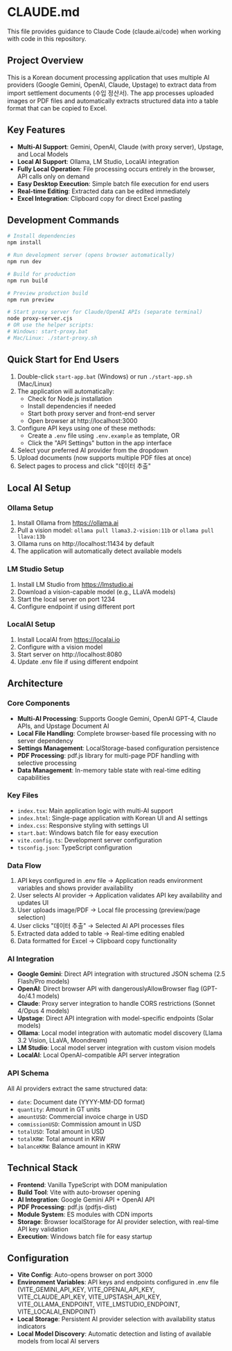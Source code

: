 # CLAUDE.md

This file provides guidance to Claude Code (claude.ai/code) when working with code in this repository.

## Project Overview

This is a Korean document processing application that uses multiple AI providers (Google Gemini, OpenAI, Claude, Upstage) to extract data from import settlement documents (수입 정산서). The app processes uploaded images or PDF files and automatically extracts structured data into a table format that can be copied to Excel.

## Key Features

- **Multi-AI Support**: Gemini, OpenAI, Claude (with proxy server), Upstage, and Local Models
- **Local AI Support**: Ollama, LM Studio, LocalAI integration
- **Fully Local Operation**: File processing occurs entirely in the browser, API calls only on demand
- **Easy Desktop Execution**: Simple batch file execution for end users
- **Real-time Editing**: Extracted data can be edited immediately
- **Excel Integration**: Clipboard copy for direct Excel pasting

## Development Commands

```bash
# Install dependencies
npm install

# Run development server (opens browser automatically)
npm run dev

# Build for production
npm run build

# Preview production build
npm run preview

# Start proxy server for Claude/OpenAI APIs (separate terminal)
node proxy-server.cjs
# OR use the helper scripts:
# Windows: start-proxy.bat
# Mac/Linux: ./start-proxy.sh
```

## Quick Start for End Users

1. Double-click `start-app.bat` (Windows) or run `./start-app.sh` (Mac/Linux)
2. The application will automatically:
   - Check for Node.js installation
   - Install dependencies if needed
   - Start both proxy server and front-end server
   - Open browser at http://localhost:3000
3. Configure API keys using one of these methods:
   - Create a `.env` file using `.env.example` as template, OR
   - Click the "API Settings" button in the app interface
4. Select your preferred AI provider from the dropdown
5. Upload documents (now supports multiple PDF files at once)
6. Select pages to process and click "데이터 추출"

## Local AI Setup

### Ollama Setup
1. Install Ollama from https://ollama.ai
2. Pull a vision model: `ollama pull llama3.2-vision:11b` or `ollama pull llava:13b`
3. Ollama runs on http://localhost:11434 by default
4. The application will automatically detect available models

### LM Studio Setup
1. Install LM Studio from https://lmstudio.ai
2. Download a vision-capable model (e.g., LLaVA models)
3. Start the local server on port 1234
4. Configure endpoint if using different port

### LocalAI Setup
1. Install LocalAI from https://localai.io
2. Configure with a vision model
3. Start server on http://localhost:8080
4. Update .env file if using different endpoint

## Architecture

### Core Components

- **Multi-AI Processing**: Supports Google Gemini, OpenAI GPT-4, Claude APIs, and Upstage Document AI
- **Local File Handling**: Complete browser-based file processing with no server dependency
- **Settings Management**: LocalStorage-based configuration persistence
- **PDF Processing**: pdf.js library for multi-page PDF handling with selective processing
- **Data Management**: In-memory table state with real-time editing capabilities

### Key Files

- `index.tsx`: Main application logic with multi-AI support
- `index.html`: Single-page application with Korean UI and AI settings
- `index.css`: Responsive styling with settings UI
- `start.bat`: Windows batch file for easy execution
- `vite.config.ts`: Development server configuration
- `tsconfig.json`: TypeScript configuration

### Data Flow

1. API keys configured in .env file → Application reads environment variables and shows provider availability
2. User selects AI provider → Application validates API key availability and updates UI
3. User uploads image/PDF → Local file processing (preview/page selection)
4. User clicks "데이터 추출" → Selected AI API processes files
5. Extracted data added to table → Real-time editing enabled
6. Data formatted for Excel → Clipboard copy functionality

### AI Integration

- **Google Gemini**: Direct API integration with structured JSON schema (2.5 Flash/Pro models)
- **OpenAI**: Direct browser API with dangerouslyAllowBrowser flag (GPT-4o/4.1 models)
- **Claude**: Proxy server integration to handle CORS restrictions (Sonnet 4/Opus 4 models)
- **Upstage**: Direct API integration with model-specific endpoints (Solar models)
- **Ollama**: Local model integration with automatic model discovery (Llama 3.2 Vision, LLaVA, Moondream)
- **LM Studio**: Local model server integration with custom vision models
- **LocalAI**: Local OpenAI-compatible API server integration

### API Schema

All AI providers extract the same structured data:
- `date`: Document date (YYYY-MM-DD format)
- `quantity`: Amount in GT units
- `amountUSD`: Commercial invoice charge in USD
- `commissionUSD`: Commission amount in USD
- `totalUSD`: Total amount in USD
- `totalKRW`: Total amount in KRW
- `balanceKRW`: Balance amount in KRW

## Technical Stack

- **Frontend**: Vanilla TypeScript with DOM manipulation
- **Build Tool**: Vite with auto-browser opening
- **AI Integration**: Google Gemini API + OpenAI API
- **PDF Processing**: pdf.js (pdfjs-dist)
- **Module System**: ES modules with CDN imports
- **Storage**: Browser localStorage for AI provider selection, with real-time API key validation
- **Execution**: Windows batch file for easy startup

## Configuration

- **Vite Config**: Auto-opens browser on port 3000
- **Environment Variables**: API keys and endpoints configured in .env file (VITE_GEMINI_API_KEY, VITE_OPENAI_API_KEY, VITE_CLAUDE_API_KEY, VITE_UPSTASH_API_KEY, VITE_OLLAMA_ENDPOINT, VITE_LMSTUDIO_ENDPOINT, VITE_LOCALAI_ENDPOINT)
- **Local Storage**: Persistent AI provider selection with availability status indicators
- **Local Model Discovery**: Automatic detection and listing of available models from local AI servers